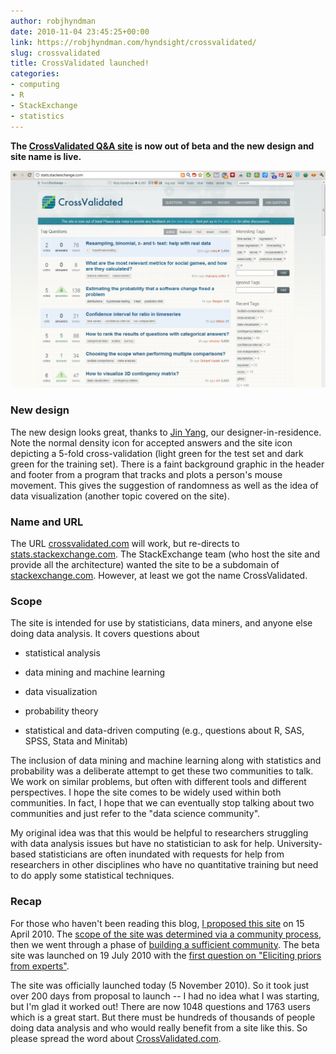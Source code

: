 ```yaml
---
author: robjhyndman
date: 2010-11-04 23:45:25+00:00
link: https://robjhyndman.com/hyndsight/crossvalidated/
slug: crossvalidated
title: CrossValidated launched!
categories:
- computing
- R
- StackExchange
- statistics
---
```


**The [CrossValidated Q&A site](http://crossvalidated.com) is now out of beta and the new design and site name is live.**

[![](/files/crossvalidated-1024x707.png)](/files/crossvalidated.png)


### New design


The new design looks great, thanks to [Jin Yang](http://blog.stackoverflow.com/2010/07/our-designer-in-residence-jin-yang/), our designer-in-residence. Note the normal density icon for accepted answers and the site icon depicting a 5-fold cross-validation (light green for the test set and dark green for the training set). There is a faint background graphic in the header and footer from a program that tracks and plots a person's mouse movement. This gives the suggestion of randomness as well as the idea of data visualization (another topic covered on the site).


### Name and URL


The URL [crossvalidated.com](http://crossvalidated.com) will work, but re-directs to [stats.stackexchange.com](http://stats.stackexchange.com). The StackExchange team (who host the site and provide all the architecture) wanted the site to be a subdomain of [stackexchange.com](http://stackexchange.com). However, at least we got the name CrossValidated.


### Scope


The site is intended for use by statisticians, data miners, and anyone else doing data analysis. It covers questions about



	
  * statistical analysis

	
  * data mining and machine learning

	
  * data visualization

	
  * probability theory

	
  * statistical and data-driven computing (e.g., questions about R, SAS, SPSS, Stata and Minitab)


The inclusion of data mining and machine learning along with statistics and probability was a deliberate attempt to get these two communities to talk. We work on similar problems, but often with different tools and different perspectives. I hope the site comes to be widely used within both communities. In fact, I hope that we can eventually stop talking about two communities and just refer to the "data science community".

My original idea was that this would be helpful to researchers struggling with data analysis issues but have no statistician to ask for help. University-based statisticians are often inundated with requests for help from researchers in other disciplines who have no quantitative training but need to do apply some statistical techniques.


### Recap


For those who haven't been reading this blog, [I proposed this site](http://meta.stackexchange.com/questions/5547/) on 15 April 2010. The [scope of the site was determined via a community process](http://area51.stackexchange.com/proposals/33?phase=definition), then we went through a phase of [building a sufficient community](http://area51.stackexchange.com/proposals/33?phase=commitment). The beta site was launched on 19 July 2010 with the [first question on "Eliciting priors from experts"](http://stats.stackexchange.com/q/1/159).

The site was officially launched today (5 November 2010). So it took just over 200 days from proposal to launch -- I had no idea what I was starting, but I'm glad it worked out! There are now 1048 questions and 1763 users which is a great start. But there must be hundreds of thousands of people doing data analysis and who would really benefit from a site like this. So please spread the word about [CrossValidated.com](http://CrossValidated.com).
